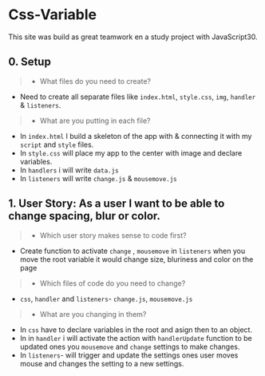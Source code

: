 # Css-Variable

This site was build as great teamwork en a study project with JavaScript30.

## 0. Setup

> * What files do you need to create? 
- Need to create all separate files like `index.html`, `style.css`, `img`, `handler` & `listeners`.
> * What are you putting in each file? 
- In `index.html` I build a skeleton of the app with <labels> & <inputs> connecting it with my `script` and `style` files.
- In `style.css` will place my app to the center with image and declare variables.
- In `handlers` i will write `data.js`
- In `listeners` will write `change.js` & `mousemove.js`  

## 1. User Story: As a user I want to be able to change spacing, blur or color.

> * Which user story makes sense to code first?
- Create function to activate `change` , `mousemove` in `listeners` when you move the root variable  it would change size, bluriness and color on the page
> * Which files of code do you need to change?
- `css`, `handler`  and `listeners`- `change.js`, `mousemove.js`
> * What are you changing in them?
- In `css` have to declare variables in the root and asign then to an object.
- In in `handler` i will activate the action with `handlerUpdate` function to be updated ones you `mousemove` and `change` settings to make changes.
- In `listeners`- will trigger and update the settings ones user moves mouse and changes the setting to a new settings.